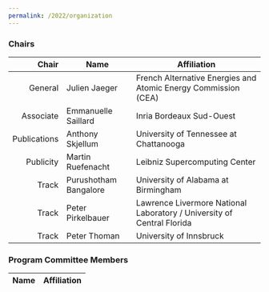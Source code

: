 ```yaml
---
permalink: /2022/organization
---
```


### Chairs

| Chair         | Name                  | Affiliation                                                            |
| ------------: | --------------------- | ---------------------------------------------------------------------- |
| General       | Julien Jaeger         | French Alternative Energies and Atomic Energy Commission (CEA)         |
| Associate     | Emmanuelle Saillard   | Inria Bordeaux Sud-Ouest                                               |
| Publications  | Anthony Skjellum      | University of Tennessee at Chattanooga                                 |
| Publicity     | Martin Ruefenacht     | Leibniz Supercomputing Center                                          |
| Track         | Purushotham Bangalore | University of Alabama at Birmingham                                    |
| Track         | Peter Pirkelbauer     | Lawrence Livermore National Laboratory / University of Central Florida |
| Track         | Peter Thoman          | University of Innsbruck                                                |

### Program Committee Members

| Name                    | Affiliation                                     |
| ----------------------: | ----------------------------------------------- |

<!--
| Hadia Ahmed             |  Bodo.ai 									    |
| Patrick Carribault      |  CEA                                            |
| Chunhua Liao            |  Lawrence Livermore National Laboratory (LLNL)  |
| Reed Milewicz           |  Sandia National Laboratories (SNL)             |
| Christina Peterson      |  University of Central Florida                  |
| Amalee Wilson           |  Stanford University                            |
| Sara Royuela            |  Barcelona Supercomputing Center (BSC)          |
| Benson Muite            |  Kichakato Kizito                               |
| Joachim Protze          |  RWTH Aachen University                         |
| Markus Schordan         |  Lawrence Livermore National Laboratory (LLNL)  |
| Prema Soundararajan     |  University of Alabama at Birmingham            |
| Aravind Sukumaran Rajam |  Washington State University                    |
| Christian Bischof       |  TU Darmstadt                                   |
-->
